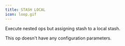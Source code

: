 ```yaml
---
title: STASH LOCAL
icon: loop.gif
---
```


Execute nested ops but assigning stash to a local stash.

This op doesn't have any configuration parameters.


